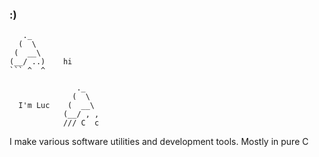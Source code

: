 ### :)
```
   ._
  (  \
 (  __\
(__/ ..)    hi
``` ^  ^

```
```
               ._
              (  \
  I'm Luc    (  __\
            (__/ , ,
            /// C  c

```


I make various software utilities and development tools.
Mostly in pure C



<!--
**LucAlexander/LucAlexander** is a ✨ _special_ ✨ repository because its `README.md` (this file) appears on your GitHub profile.

Here are some ideas to get you started:

- 🔭 I’m currently working on ...
- 🌱 I’m currently learning ...
- 👯 I’m looking to collaborate on ...
- 🤔 I’m looking for help with ...
- 💬 Ask me about ...
- 📫 How to reach me: ...
- 😄 Pronouns: ...
- ⚡ Fun fact: ...
-->
